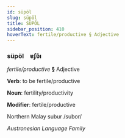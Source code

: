 ```yaml
---
id: süpöl
slug: süpöl
title: SÜPÖL
sidebar_position: 410
hoverText: fertile/productive § Adjective
---
```


### süpöl&emsp;<span kind="abugida">ɐʄʋ͊ı</span>

*fertile/productive* **§** Adjective

**Verb**: to be fertile/productive

**Noun**: fertility/productivity

**Modifier**: fertile/productive

Northern Malay subur /subor/

*Austronesian Language Family*